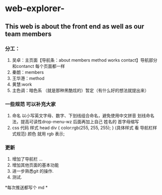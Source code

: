 ﻿# web-explorer-
## This web is about the front end as well as our team members  

### 分工：
1. 吴卓：主页面【导航条：about members method works contact】导航部分和contanct 每个页面都一样       
2. 秦朗：members     
3. 王华港：method
4. 黄慧:work
5. 主色调：暗色系 （就是那种黑酷炫的）暂定（有什么好的想法就提出来）

### 一些规范 可以补充大家
1. 命名 以小写英文字母、数字、下划线组合命名，避免使用中文拼音 划线命名法，提高可读性drop-menu-wz 后面再加上自己 姓名的 首字母缩写
2.  css  代码 样式
head
div {
  color:rgb(255, 255, 255);
}
(具体样式 看 导航栏样式规范)
颜色 就用 rgb 表示;


### 更新
1. 增加了导航栏 ...
2. 增加其他页面的基本功能
3. 进一步熟悉git 的操作.
4. 测试.

*每次推送都写个 md *
